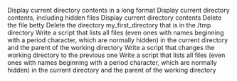 Display current directory contents in a long format
Display current directory contents, including hidden files
Display current directory contents
Delete the file betty
Delete the directory my_first_directory that is in the /tmp directory
Write a script that lists all files (even ones with names beginning with a period character, which are normally hidden) in the current directory and the parent of the working directory
Write a script that changes the working directory to the previous one
Write a script that lists all files (even ones with names beginning with a period character, which are normally hidden) in the current directory and the parent of the working directory
